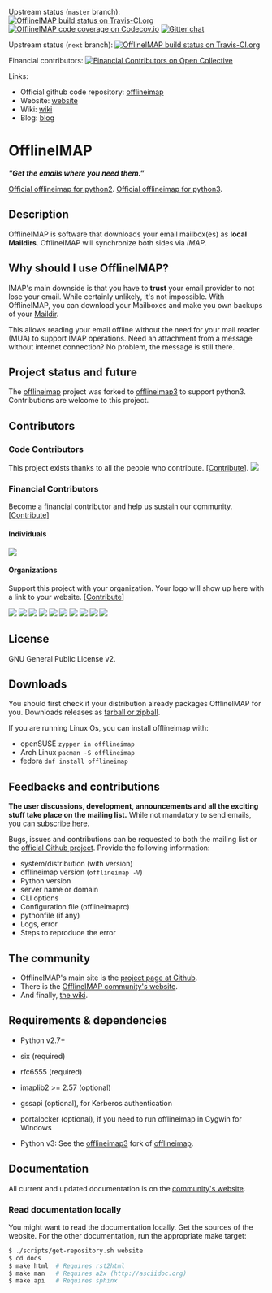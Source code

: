 Upstream status (`master` branch):
[![OfflineIMAP build status on Travis-CI.org](https://travis-ci.org/OfflineIMAP/offlineimap.svg?branch=master)](https://travis-ci.org/OfflineIMAP/offlineimap)
[![OfflineIMAP code coverage on Codecov.io](https://codecov.io/gh/OfflineIMAP/offlineimap/branch/master/graph/badge.svg)](https://codecov.io/gh/OfflineIMAP/offlineimap)
[![Gitter chat](https://badges.gitter.im/OfflineIMAP/offlineimap.png)](https://gitter.im/OfflineIMAP/offlineimap)

Upstream status (`next` branch):
[![OfflineIMAP build status on Travis-CI.org](https://travis-ci.org/OfflineIMAP/offlineimap.svg?branch=next)](https://travis-ci.org/OfflineIMAP/offlineimap)

Financial contributors: [![Financial Contributors on Open Collective](https://opencollective.com/offlineimap-organization/all/badge.svg?label=financial+contributors)](https://opencollective.com/offlineimap-organization) 

[offlineimap]: http://github.com/OfflineIMAP/offlineimap
[offlineimap3]: http://github.com/OfflineIMAP/offlineimap3
[website]: http://www.offlineimap.org
[wiki]: http://github.com/OfflineIMAP/offlineimap/wiki
[blog]: http://www.offlineimap.org/posts.html

Links:
* Official github code repository: [offlineimap]
* Website: [website]
* Wiki: [wiki]
* Blog: [blog]

# OfflineIMAP

***"Get the emails where you need them."***

[Official offlineimap for python2][offlineimap].
[Official offlineimap for python3][offlineimap3].


## Description

OfflineIMAP is software that downloads your email mailbox(es) as **local
Maildirs**. OfflineIMAP will synchronize both sides via *IMAP*.

## Why should I use OfflineIMAP?

IMAP's main downside is that you have to **trust** your email provider to
not lose your email. While certainly unlikely, it's not impossible.
With OfflineIMAP, you can download your Mailboxes and make you own backups of
your [Maildir](https://en.wikipedia.org/wiki/Maildir).

This allows reading your email offline without the need for your mail
reader (MUA) to support IMAP operations. Need an attachment from a
message without internet connection? No problem, the message is still there.


## Project status and future

The [offlineimap][offlineimap] project was forked to
[offlineimap3][offlineimap3] to support python3. Contributions are welcome to
this project.


## Contributors

### Code Contributors

This project exists thanks to all the people who contribute. [[Contribute](CONTRIBUTING.md)].
<a href="https://github.com/OfflineIMAP/offlineimap/graphs/contributors"><img src="https://opencollective.com/offlineimap-organization/contributors.svg?width=890&button=false" /></a>

### Financial Contributors

Become a financial contributor and help us sustain our community. [[Contribute](https://opencollective.com/offlineimap-organization/contribute)]

#### Individuals

<a href="https://opencollective.com/offlineimap-organization"><img src="https://opencollective.com/offlineimap-organization/individuals.svg?width=890"></a>

#### Organizations

Support this project with your organization. Your logo will show up here with a link to your website. [[Contribute](https://opencollective.com/offlineimap-organization/contribute)]

<a href="https://opencollective.com/offlineimap-organization/organization/0/website"><img src="https://opencollective.com/offlineimap-organization/organization/0/avatar.svg"></a>
<a href="https://opencollective.com/offlineimap-organization/organization/1/website"><img src="https://opencollective.com/offlineimap-organization/organization/1/avatar.svg"></a>
<a href="https://opencollective.com/offlineimap-organization/organization/2/website"><img src="https://opencollective.com/offlineimap-organization/organization/2/avatar.svg"></a>
<a href="https://opencollective.com/offlineimap-organization/organization/3/website"><img src="https://opencollective.com/offlineimap-organization/organization/3/avatar.svg"></a>
<a href="https://opencollective.com/offlineimap-organization/organization/4/website"><img src="https://opencollective.com/offlineimap-organization/organization/4/avatar.svg"></a>
<a href="https://opencollective.com/offlineimap-organization/organization/5/website"><img src="https://opencollective.com/offlineimap-organization/organization/5/avatar.svg"></a>
<a href="https://opencollective.com/offlineimap-organization/organization/6/website"><img src="https://opencollective.com/offlineimap-organization/organization/6/avatar.svg"></a>
<a href="https://opencollective.com/offlineimap-organization/organization/7/website"><img src="https://opencollective.com/offlineimap-organization/organization/7/avatar.svg"></a>
<a href="https://opencollective.com/offlineimap-organization/organization/8/website"><img src="https://opencollective.com/offlineimap-organization/organization/8/avatar.svg"></a>
<a href="https://opencollective.com/offlineimap-organization/organization/9/website"><img src="https://opencollective.com/offlineimap-organization/organization/9/avatar.svg"></a>

## License

GNU General Public License v2.


## Downloads

You should first check if your distribution already packages OfflineIMAP for you.
Downloads releases as [tarball or zipball](https://github.com/OfflineIMAP/offlineimap/tags).

If you are running Linux Os, you can install offlineimap with:

-  openSUSE `zypper in offlineimap`
-  Arch Linux `pacman -S offlineimap`
-  fedora `dnf install offlineimap`

## Feedbacks and contributions

**The user discussions, development, announcements and all the exciting stuff take
place on the mailing list.** While not mandatory to send emails, you can
[subscribe here](http://lists.alioth.debian.org/mailman/listinfo/offlineimap-project).

Bugs, issues and contributions can be requested to both the mailing list or the
[official Github project][offlineimap].  Provide the following information:
- system/distribution (with version)
- offlineimap version (`offlineimap -V`)
- Python version
- server name or domain
- CLI options
- Configuration file (offlineimaprc)
- pythonfile (if any)
- Logs, error
- Steps to reproduce the error


## The community

* OfflineIMAP's main site is the [project page at Github][offlineimap].
* There is the [OfflineIMAP community's website][website].
* And finally, [the wiki][wiki].


## Requirements & dependencies

* Python v2.7+
* six (required)
* rfc6555 (required)
* imaplib2 >= 2.57 (optional)
* gssapi (optional), for Kerberos authentication
* portalocker (optional), if you need to run offlineimap in Cygwin for Windows

* Python v3: See the [offlineimap3][offlineimap3] fork of
  [offlineimap][offlineimap].

## Documentation

All current and updated documentation is on the [community's website][website].


### Read documentation locally

You might want to read the documentation locally. Get the sources of the website.
For the other documentation, run the appropriate make target:

```sh
$ ./scripts/get-repository.sh website
$ cd docs
$ make html  # Requires rst2html
$ make man   # Requires a2x (http://asciidoc.org)
$ make api   # Requires sphinx
```
